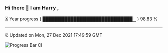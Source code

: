 ### Hi there 👋 I am Harry , 

⏳ Year progress { █████████████████████████████▁ } 98.83 %

---

⏰ Updated on Mon, 27 Dec 2021 17:49:59 GMT

![Progress Bar CI](https://github.com/duykhang68/duykhang68/workflows/Progress%20Bar%20CI/badge.svg)
